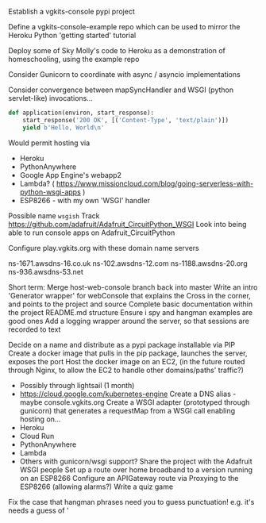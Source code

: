 
Establish a vgkits-console pypi project

Define a vgkits-console-example repo which can be used to mirror the Heroku Python 'getting started' tutorial

Deploy some of Sky Molly's code to Heroku as a demonstration of homeschooling, using the example repo

Consider Gunicorn to coordinate with async / asyncio implementations

Consider convergence between mapSyncHandler and WSGI (python servlet-like) invocations...

```py
def application(environ, start_response):
    start_response('200 OK', [('Content-Type', 'text/plain')])
    yield b'Hello, World\n'
```

Would permit hosting via 
- Heroku
- PythonAnywhere
- Google App Engine's webapp2
- Lambda? ( https://www.missioncloud.com/blog/going-serverless-with-python-wsgi-apps )
- ESP8266 - with my own 'WSGI' handler

Possible name `wsgish`
Track https://github.com/adafruit/Adafruit_CircuitPython_WSGI
Look into being able to run console apps on Adafruit_CircuitPython

Configure play.vgkits.org with these domain name servers

ns-1671.awsdns-16.co.uk
ns-102.awsdns-12.com
ns-1188.awsdns-20.org
ns-936.awsdns-53.net


Short term:
Merge host-web-console branch back into master
Write an intro 'Generator wrapper' for webConsole that explains the Cross in the corner, and points to the project and source
Complete basic documentation within the project README.md structure
Ensure i spy and hangman examples are good ones
Add a logging wrapper around the server, so that sessions are recorded to text

Decide on a name and distribute as a pypi package installable via PIP
Create a docker image that pulls in the pip package, launches the server, exposes the port
Host the docker image on an EC2, (in the future routed through Nginx, to allow the EC2 to handle other domains/paths' traffic?)
- Possibly through lightsail (1 month)
- https://cloud.google.com/kubernetes-engine
Create a DNS alias - maybe console.vgkits.org
Create a WSGI adapter (prototyped through gunicorn) that generates a requestMap from a WSGI call enabling hosting on...
- Heroku
- Cloud Run
- PythonAnywhere
- Lambda
- Others with gunicorn/wsgi support?
Share the project with the Adafruit WSGI people
Set up a route over home broadband to a version running on an ESP8266
Configure an APIGateway route via Proxying to the ESP8266 (allowing alarms?)
Write a quiz game

Fix the case that hangman phrases need you to guess punctuation! e.g. it's needs a guess of '